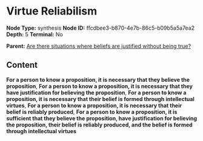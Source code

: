 # Virtue Reliabilism

**Node Type:** synthesis
**Node ID:** ffcdbee3-b870-4e7b-86c5-b09b5a5a7ea2
**Depth:** 5
**Terminal:** No

**Parent:** [Are there situations where beliefs are justified without being true?](are-there-situations-where-beliefs-are-justified-without-being-true-antithesis-b06d61af-1ba0-49c5-93de-c28aa3beb215.md)

## Content

**For a person to know a proposition, it is necessary that they believe the proposition**, **For a person to know a proposition, it is necessary that they have justification for believing the proposition**, **For a person to know a proposition, it is necessary that their belief is formed through intellectual virtues**, **For a person to know a proposition, it is necessary that their belief is reliably produced**, **For a person to know a proposition, it is sufficient that they believe the proposition, have justification for believing the proposition, their belief is reliably produced, and the belief is formed through intellectual virtues**

